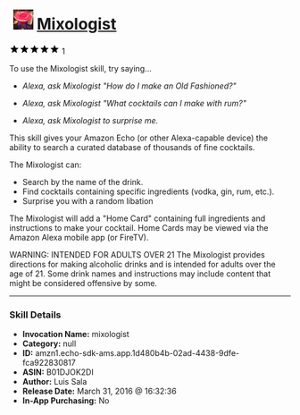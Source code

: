 # &nbsp;<img src="skill_icon" alt="Mixologist icon" width="36"> [Mixologist](http://alexa.amazon.com/#skills/amzn1.echo-sdk-ams.app.1d480b4b-02ad-4438-9dfe-fca922830817)
![5 stars](../../images/ic_star_black_18dp_1x.png)![5 stars](../../images/ic_star_black_18dp_1x.png)![5 stars](../../images/ic_star_black_18dp_1x.png)![5 stars](../../images/ic_star_black_18dp_1x.png)![5 stars](../../images/ic_star_black_18dp_1x.png) 1

To use the Mixologist skill, try saying...

* *Alexa, ask Mixologist "How do I make an Old Fashioned?"*

* *Alexa, ask Mixologist "What cocktails can I make with rum?"*

* *Alexa, ask Mixologist to surprise me.*

This skill gives your Amazon Echo (or other Alexa-capable device) the ability to search a curated database of thousands of fine cocktails. 

The Mixologist can:
- Search by the name of the drink.
- Find cocktails containing specific ingredients (vodka, gin, rum, etc.). 
- Surprise you with a random libation

The Mixologist will add a "Home Card" containing full ingredients and instructions to make your cocktail. Home Cards may be viewed via the Amazon Alexa mobile app (or FireTV). 

WARNING: INTENDED FOR ADULTS OVER 21
The Mixologist provides directions for making alcoholic drinks and is intended for adults over the age of 21. Some drink names and instructions may include content that might be considered offensive by some.

***

### Skill Details

* **Invocation Name:** mixologist
* **Category:** null
* **ID:** amzn1.echo-sdk-ams.app.1d480b4b-02ad-4438-9dfe-fca922830817
* **ASIN:** B01DJOK2DI
* **Author:** Luis Sala
* **Release Date:** March 31, 2016 @ 16:32:36
* **In-App Purchasing:** No
